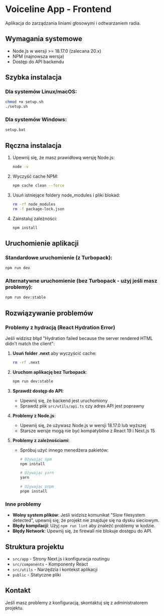 # Voiceline App - Frontend

Aplikacja do zarządzania liniami głosowymi i odtwarzaniem radia.

## Wymagania systemowe

- Node.js w wersji >= 18.17.0 (zalecana 20.x)
- NPM (najnowsza wersja)
- Dostęp do API backendu

## Szybka instalacja

### Dla systemów Linux/macOS:

```bash
chmod +x setup.sh
./setup.sh
```

### Dla systemów Windows:

```cmd
setup.bat
```

## Ręczna instalacja

1. Upewnij się, że masz prawidłową wersję Node.js:
   ```bash
   node -v
   ```

2. Wyczyść cache NPM:
   ```bash
   npm cache clean --force
   ```

3. Usuń istniejące foldery node_modules i pliki blokad:
   ```bash
   rm -rf node_modules
   rm -f package-lock.json
   ```

4. Zainstaluj zależności:
   ```bash
   npm install
   ```

## Uruchomienie aplikacji

### Standardowe uruchomienie (z Turbopack):

```bash
npm run dev
```

### Alternatywne uruchomienie (bez Turbopack - użyj jeśli masz problemy):

```bash
npm run dev:stable
```

## Rozwiązywanie problemów

### Problemy z hydracją (React Hydration Error)

Jeśli widzisz błąd "Hydration failed because the server rendered HTML didn't match the client":

1. **Usuń folder .next** aby wyczyścić cache:
   ```bash
   rm -rf .next
   ```

2. **Uruchom aplikację bez Turbopack**:
   ```bash
   npm run dev:stable
   ```

3. **Sprawdź dostęp do API**:
   - Upewnij się, że backend jest uruchomiony
   - Sprawdź plik `src/utils/api.ts` czy adres API jest poprawny

4. **Problemy z Node.js**:
   - Upewnij się, że używasz Node.js w wersji 18.17.0 lub wyższej
   - Starsze wersje mogą nie być kompatybilne z React 19 i Next.js 15

5. **Problemy z zależnościami**:
   - Spróbuj użyć innego menedżera pakietów:
     ```bash
     # Używając npm
     npm install
     
     # Używając yarn
     yarn
     
     # Używając pnpm
     pnpm install
     ```

### Inne problemy

- **Wolny system plików**: Jeśli widzisz komunikat "Slow filesystem detected", upewnij się, że projekt nie znajduje się na dysku sieciowym.
- **Błędy kompilacji**: Użyj `npm run lint` aby znaleźć problemy w kodzie.
- **Błędy Network**: Upewnij się, że firewall nie blokuje dostępu do API.

## Struktura projektu

- `src/app` - Strony Next.js i konfiguracja routingu
- `src/components` - Komponenty React
- `src/utils` - Narzędzia i kontekst aplikacji
- `public` - Statyczne pliki

## Kontakt

Jeśli masz problemy z konfiguracją, skontaktuj się z administratorem projektu.
